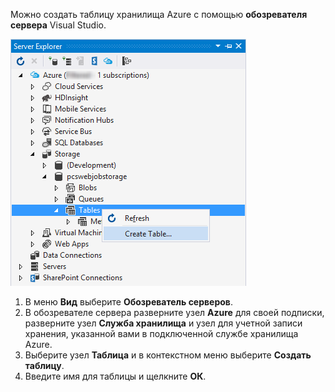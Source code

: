 Можно создать таблицу хранилища Azure с помощью **обозревателя сервера** Visual Studio.

![Таблицы обозревателя сервера][Image1]

1. В меню **Вид** выберите **Обозреватель серверов**.
2. В обозревателе сервера разверните узел **Azure** для своей подписки, разверните узел **Служба хранилища** и узел для учетной записи хранения, указанной вами в подключенной службе хранилища Azure.
3. Выберите узел **Таблица** и в контекстном меню выберите **Создать таблицу**.
4. Введите имя для таблицы и щелкните **ОК**.   




[Image1]: ./media/vs-storage-getting-started-tables-include/vs-storage-create-tables-in-Server-Explorer.png

<!---HONumber=August15_HO6-->